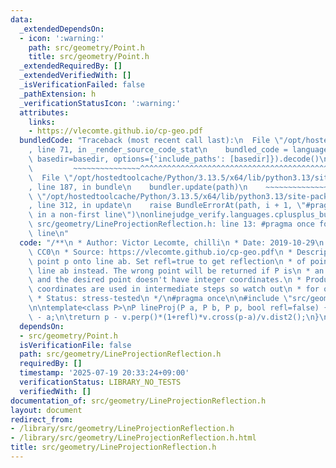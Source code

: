 ```yaml
---
data:
  _extendedDependsOn:
  - icon: ':warning:'
    path: src/geometry/Point.h
    title: src/geometry/Point.h
  _extendedRequiredBy: []
  _extendedVerifiedWith: []
  _isVerificationFailed: false
  _pathExtension: h
  _verificationStatusIcon: ':warning:'
  attributes:
    links:
    - https://vlecomte.github.io/cp-geo.pdf
  bundledCode: "Traceback (most recent call last):\n  File \"/opt/hostedtoolcache/Python/3.13.5/x64/lib/python3.13/site-packages/onlinejudge_verify/documentation/build.py\"\
    , line 71, in _render_source_code_stat\n    bundled_code = language.bundle(stat.path,\
    \ basedir=basedir, options={'include_paths': [basedir]}).decode()\n          \
    \         ~~~~~~~~~~~~~~~^^^^^^^^^^^^^^^^^^^^^^^^^^^^^^^^^^^^^^^^^^^^^^^^^^^^^^^^^^^^^^^^^^\n\
    \  File \"/opt/hostedtoolcache/Python/3.13.5/x64/lib/python3.13/site-packages/onlinejudge_verify/languages/cplusplus.py\"\
    , line 187, in bundle\n    bundler.update(path)\n    ~~~~~~~~~~~~~~^^^^^^\n  File\
    \ \"/opt/hostedtoolcache/Python/3.13.5/x64/lib/python3.13/site-packages/onlinejudge_verify/languages/cplusplus_bundle.py\"\
    , line 312, in update\n    raise BundleErrorAt(path, i + 1, \"#pragma once found\
    \ in a non-first line\")\nonlinejudge_verify.languages.cplusplus_bundle.BundleErrorAt:\
    \ src/geometry/LineProjectionReflection.h: line 13: #pragma once found in a non-first\
    \ line\n"
  code: "/**\n * Author: Victor Lecomte, chilli\n * Date: 2019-10-29\n * License:\
    \ CC0\n * Source: https://vlecomte.github.io/cp-geo.pdf\n * Description: Projects\
    \ point p onto line ab. Set refl=true to get reflection\n * of point p across\
    \ line ab instead. The wrong point will be returned if P is\n * an integer point\
    \ and the desired point doesn't have integer coordinates.\n * Products of three\
    \ coordinates are used in intermediate steps so watch out\n * for overflow.\n\
    \ * Status: stress-tested\n */\n#pragma once\n\n#include \"src/geometry/Point.h\"\
    \n\ntemplate<class P>\nP lineProj(P a, P b, P p, bool refl=false) {\n\tP v = b\
    \ - a;\n\treturn p - v.perp()*(1+refl)*v.cross(p-a)/v.dist2();\n}\n"
  dependsOn:
  - src/geometry/Point.h
  isVerificationFile: false
  path: src/geometry/LineProjectionReflection.h
  requiredBy: []
  timestamp: '2025-07-19 20:33:24+09:00'
  verificationStatus: LIBRARY_NO_TESTS
  verifiedWith: []
documentation_of: src/geometry/LineProjectionReflection.h
layout: document
redirect_from:
- /library/src/geometry/LineProjectionReflection.h
- /library/src/geometry/LineProjectionReflection.h.html
title: src/geometry/LineProjectionReflection.h
---
```


